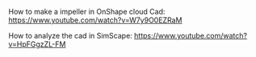 How to make a impeller in OnShape cloud Cad:
https://www.youtube.com/watch?v=W7y9O0EZRaM

How to analyze the cad in SimScape:
https://www.youtube.com/watch?v=HpFGgzZL-FM
